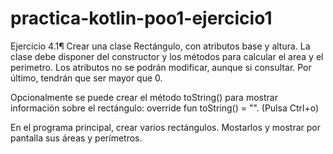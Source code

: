 # practica-kotlin-poo1-ejercicio1

Ejercicio 4.1¶
Crear una clase Rectángulo, con atributos base y altura. La clase debe disponer del constructor y los métodos para calcular el area y el perimetro. Los atributos no se podrán modificar, aunque si consultar. Por último, tendrán que ser mayor que 0.

Opcionalmente se puede crear el método toString() para mostrar información sobre el rectángulo: override fun toString() = "". (Pulsa Ctrl+o)

En el programa principal, crear varios rectángulos. Mostarlos y mostrar por pantalla sus áreas y perímetros.
